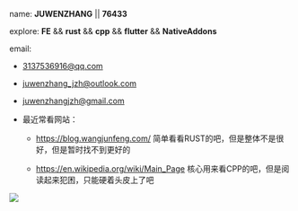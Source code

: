 name: **JUWENZHANG** || **76433**

explore: **FE** && **rust** && **cpp** && **flutter** && **NativeAddons**

email:

* 3137536916@qq.com

* juwenzhang_jzh@outlook.com

* juwenzhangjzh@gmail.com

* 最近常看网站：
  
  * https://blog.wangjunfeng.com/ 简单看看RUST的吧，但是整体不是很好，但是暂时找不到更好的
 
  * https://en.wikipedia.org/wiki/Main_Page 核心用来看CPP的吧，但是阅读起来犯困，只能硬着头皮上了吧

![](https://github-readme-stats.vercel.app/api/top-langs/?username=juwenzhang&layout=compact&langs_count=20)
